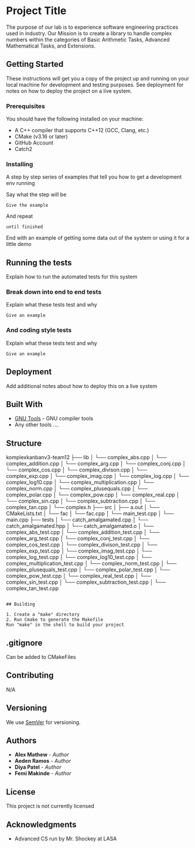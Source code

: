 # Project Title

The purpose of our lab is to experience software engineering practices used in industry. Our Mission is to create a library to handle complex numbers within the categories of Basic Arithmetic Tasks, Advanced Mathematical Tasks, and Extensions. 

## Getting Started

These instructions will get you a copy of the project up and running on your local machine for development and testing purposes. See deployment for notes on how to deploy the project on a live system.

### Prerequisites

You should have the following installed on your machine:

- A C++ compiler that supports C++12 (GCC, Clang, etc.)
- CMake (v3.16 or later)
- GitHub Account
- Catch2

### Installing

A step by step series of examples that tell you how to get a development env running

Say what the step will be

```
Give the example
```

And repeat

```
until finished
```

End with an example of getting some data out of the system or using it for a little demo

## Running the tests

Explain how to run the automated tests for this system

### Break down into end to end tests

Explain what these tests test and why

```
Give an example
```

### And coding style tests

Explain what these tests test and why

```
Give an example
```

## Deployment

Add additional notes about how to deploy this on a live system

## Built With

* [GNU Tools](https://www.gnu.org/software/gcc/) - GNU compiler tools
* Any other tools ....


## Structure
komplexkanbanv3-team12
├── lib
│   └── complex_abs.cpp
│   └── complex_addition.cpp
│   └── complex_arg.cpp
│   └── complex_conj.cpp
│   └── complex_cos.cpp
│   └── complex_divison.cpp
│   └── complex_exp.cpp
│   └── complex_imag.cpp
│   └── complex_log.cpp
│   └── complex_log10.cpp
│   └── complex_multiplication.cpp
│   └── complex_norm.cpp
│   └── complex_plusequals.cpp
│   └── complex_polar.cpp
│   └── complex_pow.cpp
│   └── complex_real.cpp
│   └── complex_sin.cpp
│   └── complex_subtraction.cpp
│   └── complex_tan.cpp
│   └── complex.h
├── src
│   ├── a.out
│   └── CMakeLists.txt
│   └── fac
│   └── fac.cpp
│   └── main_test.cpp
│   └── main.cpp
├── tests
│   └── catch_amalgamated.cpp
│   └── catch_amalgamated.hpp
│   └── catch_amalgamated.o
│   └── complex_abs_test.cpp
│   └── complex_addition_test.cpp
│   └── complex_arg_test.cpp
│   └── complex_conj_test.cpp
│   └── complex_cos_test.cpp
│   └── complex_divison_test.cpp
│   └── complex_exp_test.cpp
│   └── complex_imag_test.cpp
│   └── complex_log_test.cpp
│   └── complex_log10_test.cpp
│   └── complex_multiplication_test.cpp
│   └── complex_norm_test.cpp
│   └── complex_plusequals_test.cpp
│   └── complex_polar_test.cpp
│   └── complex_pow_test.cpp
│   └── complex_real_test.cpp
│   └── complex_sin_test.cpp
│   └── complex_subtraction_test.cpp
│   └── complex_tan_test.cpp

```

## Building

1. Create a "make" directory 
2. Run Cmake to generate the Makefile
Run "make" in the shell to build your project
```

## .gitignore

Can be added to CMakeFiles

## Contributing

N/A

## Versioning

We use [SemVer](http://semver.org/) for versioning.

## Authors

* **Alex Mathew** - *Author*
* **Aeden Ramos** - *Author*
* **Diya Patel** - *Author*
* **Femi Makinde** - *Author*

## License

This project is not currently licensed

## Acknowledgments

* Advanced CS run by Mr. Shockey at LASA